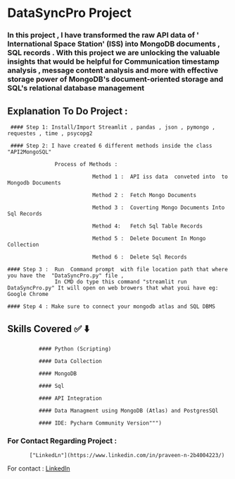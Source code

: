 # DataSyncPro Project


### In this project , I have transformed the raw API data of ' International Space Station' (ISS)  into   MongoDB   documents , SQL records . With this project we are unlocking the valuable insights that would be helpful for Communication timestamp analysis , message content analysis and more with effective storage power of MongoDB's document-oriented storage and SQL's relational database management

## Explanation To Do Project : 

     #### Step 1: Install/Import Streamlit , pandas , json , pymongo , requestes , time , psycopg2  

     #### Step 2: I have created 6 different methods inside the class "API2MongoSQL" 
                  
                   Process of Methods :

                               Method 1 :  API iss data  conveted into  to Mongodb Documents

                               Method 2 :  Fetch Mongo Documents 

                               Method 3 :  Coverting Mongo Documents Into Sql Records

                               Method 4:   Fetch Sql Table Records 

                               Method 5 :  Delete Document In Mongo Collection

                               Method 6 :  Delete Sql Records
                               
    #### Step 3 :  Run  Command prompt  with file location path that where you have the  "DataSyncPro.py" file ,
                   In CMD do type this command "streamlit run DataSyncPro.py" It will open on web browers that what youi have eg: Google Chrome

    #### Step 4 : Make sure to connect your mongodb atlas and SQL DBMS 



## Skills Covered ✅ ⬇️

              #### Python (Scripting)
              
              #### Data Collection
              
              #### MongoDB
              
              #### Sql
              
              #### API Integration
              
              #### Data Managment using MongoDB (Atlas) and PostgresSQl
              
              #### IDE: Pycharm Community Version""")


### For Contact Regarding Project :

           ["LinkedLn"](https://www.linkedin.com/in/praveen-n-2b4004223/)
     

                               

                                

                                

                               
      
  
    
    















For contact : [Linkedln](https://www.linkedin.com/in/praveen-n-2b4004223/)







